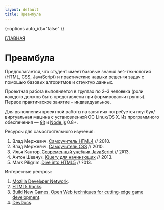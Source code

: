 ```yaml
---
layout: default
title: Преамбула
---
```


{::options auto_ids="false" /}

[ГЛАВНАЯ](/)

# Преамбула

Предполагается, что студент имеет базовые знания веб-технологий (HTML, CSS, JavaScript) и практические навыки решения задач с помощью базовых алгоритмов и структур данных.

Проектная работа выполняется в группах по 2–3 человека (роли каждого должны быть представлены при формировании группы). Первое практическое занятие – индивидуальное.

Для выполнения проектной работы на занятиях потребуется ноутбук/виртуальная машина с установленной ОС Linux/OS X. Из программного обеспечения — [Git](http://git-scm.com) и [Node.js](http://nodejs.org) 0.8+.

Ресурсы для самостоятельного изучения:

1. Влад Мержевич. [Самоучитель HTML4](http://htmlbook.ru/samhtml) // 2010.
2. Влад Мержевич. [Самоучитель CSS](http://htmlbook.ru/samcss) // 2010.
3. Илья Кантор. [Современный учебник JavaScript](http://learn.javascript.ru) // 2013.
4. Антон Шевчук. [jQuery для начинающих](http://anton.shevchuk.name/jquery-book/) // 2013.
5. Mark Piligrim. [Dive into HTML5](http://diveintohtml5.info) // 2013.

Интересные ресурсы:

1. [Mozilla Developer Network](https://developer.mozilla.org/).
2. [HTML5 Rocks](http://www.html5rocks.com/).
3. [Build New Games. Open Web techniques for cutting-edge game development](http://buildnewgames.com).
4. [DevDocs](http://devdocs.io).
